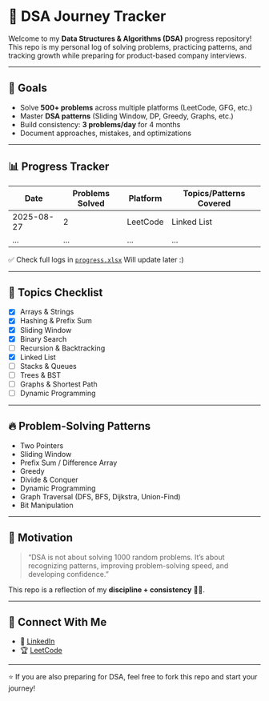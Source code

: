 # 🚀 DSA Journey Tracker  

Welcome to my **Data Structures & Algorithms (DSA)** progress repository!  
This repo is my personal log of solving problems, practicing patterns, and tracking growth while preparing for product-based company interviews.  

---

## 📌 Goals
- Solve **500+ problems** across multiple platforms (LeetCode, GFG, etc.)
- Master **DSA patterns** (Sliding Window, DP, Greedy, Graphs, etc.)
- Build consistency: **3 problems/day** for 4 months
- Document approaches, mistakes, and optimizations

---

## 📊 Progress Tracker  

| Date       | Problems Solved | Platform   | Topics/Patterns Covered |
|------------|----------------|------------|-------------------------|
| 2025-08-27 | 2              | LeetCode   | Linked List             |
| ...        | ...            | ...        | ...                     |

✅ Check full logs in [`progress.xlsx`](progress.xlsx)  Will update later :) 

---

## 🧩 Topics Checklist  

- [x] Arrays & Strings  
- [x] Hashing & Prefix Sum  
- [x] Sliding Window  
- [x] Binary Search  
- [ ] Recursion & Backtracking  
- [x] Linked List  
- [ ] Stacks & Queues  
- [ ] Trees & BST  
- [ ] Graphs & Shortest Path  
- [ ] Dynamic Programming  

---

## 🔥 Problem-Solving Patterns  

- Two Pointers  
- Sliding Window  
- Prefix Sum / Difference Array  
- Greedy  
- Divide & Conquer  
- Dynamic Programming  
- Graph Traversal (DFS, BFS, Dijkstra, Union-Find)  
- Bit Manipulation  

---

## 🌟 Motivation  

> “DSA is not about solving 1000 random problems. It’s about recognizing patterns, improving problem-solving speed, and developing confidence.”  

This repo is a reflection of my **discipline + consistency** 🚴‍♂️.  

---

## 📌 Connect With Me  

- 💼 [LinkedIn](https://www.linkedin.com/in/anuj-chourasia/)  
- 🏆 [LeetCode](https://leetcode.com/u/anujchourasia15/)  

---

⭐ If you are also preparing for DSA, feel free to fork this repo and start your journey!
